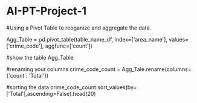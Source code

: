 # AI-PT-Project-1

#Using a Pivot Table to reoganize and aggregate the data. 

 Agg_Table = pd.pivot_table(table_name_df,
            index=['area_name'],
            values=['crime_code'],
            aggfunc=['count'])

#show the table 
Agg_Table

#renaming your columns 
crime_code_count = Agg_Tale.rename(columns={'count': 'Total'})

#sorting the data 
crime_code_count.sort_values(by=['Total'],ascending=False).head(20)